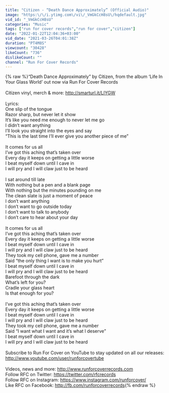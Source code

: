 ```yaml
---
title: "Citizen - “Death Dance Approximately” (Official Audio)"
image: "https:\/\/i.ytimg.com\/vi\/_VmGkCcH8sU\/hqdefault.jpg"
vid_id: "_VmGkCcH8sU"
categories: "Music"
tags: ["run for cover records","run for cover","citizen"]
date: "2022-01-22T12:04:36+03:00"
vid_date: "2021-03-26T04:01:38Z"
duration: "PT4M8S"
viewcount: "30428"
likeCount: "736"
dislikeCount: ""
channel: "Run For Cover Records"
---
```

{% raw %}“Death Dance Approximately” by Citizen, from the album ‘Life In Your Glass World’ out now via Run For Cover Records<br /><br />Citizen vinyl, merch &amp; more: <a rel="nofollow" target="blank" href="http://smarturl.it/LIYGW">http://smarturl.it/LIYGW</a><br /><br />Lyrics:<br />One slip of the tongue<br />Razor sharp, but never let it show<br />It’s like you need me enough to never let me go<br />I didn’t want anything<br />I’ll look you straight into the eyes and say<br />“This is the last time I’ll ever give you another piece of me”<br /><br />It comes for us all<br />I’ve got this aching that’s taken over<br />Every day it keeps on getting a little worse<br />I beat myself down until I cave in<br />I will pry and I will claw just to be heard<br /><br />I sat around till late<br />With nothing but a pen and a blank page<br />With nothing but the minutes pounding on me<br />The clean slate is just a moment of peace<br />I don’t want anything<br />I don’t want to go outside today<br />I don’t want to talk to anybody<br />I don’t care to hear about your day<br /><br />It comes for us all<br />I’ve got this aching that’s taken over<br />Every day it keeps on getting a little worse<br />I beat myself down until I cave in<br />I will pry and I will claw just to be heard<br />They took my cell phone, gave me a number<br />Said “the only thing I want is to make you hurt”<br />I beat myself down until I cave in<br />I will pry and I will claw just to be heard<br />Barefoot through the dark<br />What’s left for you?<br />Cradle your glass heart<br />Is that enough for you?<br /><br />I’ve got this aching that’s taken over<br />Every day it keeps on getting a little worse<br />I beat myself down until I cave in<br />I will pry and I will claw just to be heard<br />They took my cell phone, gave me a number<br />Said “I want what I want and it’s what I deserve”<br />I beat myself down until I cave in<br />I will pry and I will claw just to be heard<br /><br />Subscribe to Run For Cover on YouTube to stay updated on all our releases: <a rel="nofollow" target="blank" href="http://www.youtube.com/user/runforcovertube">http://www.youtube.com/user/runforcovertube</a><br /><br />Videos, news and more: <a rel="nofollow" target="blank" href="http://www.runforcoverrecords.com">http://www.runforcoverrecords.com</a><br />Follow RFC on Twitter: <a rel="nofollow" target="blank" href="https://twitter.com/rfcrecords">https://twitter.com/rfcrecords</a><br />Follow RFC on Instagram: <a rel="nofollow" target="blank" href="https://www.instagram.com/runforcover/">https://www.instagram.com/runforcover/</a><br />Like RFC on Facebook: <a rel="nofollow" target="blank" href="http://fb.com/runforcoverrecords">http://fb.com/runforcoverrecords</a>{% endraw %}
